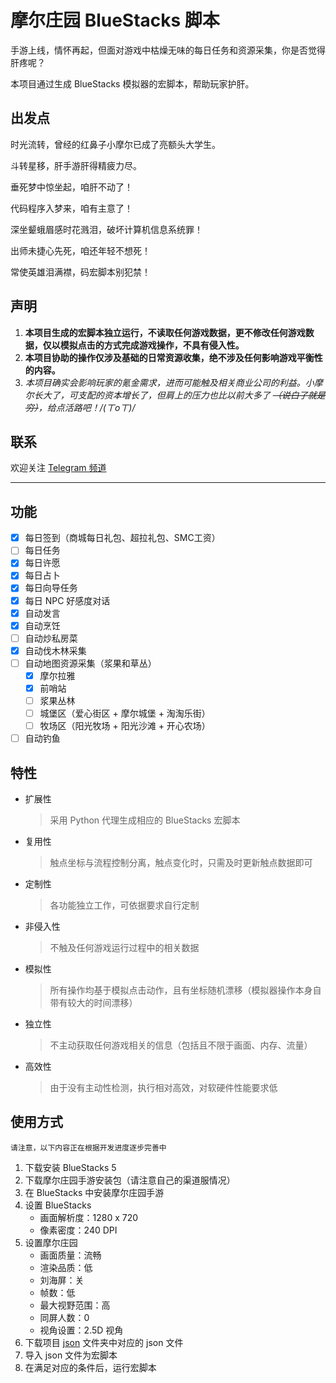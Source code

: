# 摩尔庄园 BlueStacks 脚本
手游上线，情怀再起，但面对游戏中枯燥无味的每日任务和资源采集，你是否觉得肝疼呢？

本项目通过生成 BlueStacks 模拟器的宏脚本，帮助玩家护肝。

## 出发点
时光流转，曾经的红鼻子小摩尔已成了亮额头大学生。

斗转星移，肝手游肝得精疲力尽。

垂死梦中惊坐起，咱肝不动了！

代码程序入梦来，咱有主意了！

深坐颦蛾眉感时花溅泪，破坏计算机信息系统罪！

出师未捷心先死，咱还年轻不想死！

常使英雄泪满襟，码宏脚本别犯禁！

## 声明
1. **本项目生成的宏脚本独立运行，不读取任何游戏数据，更不修改任何游戏数据，仅以模拟点击的方式完成游戏操作，不具有侵入性。**
2. **本项目协助的操作仅涉及基础的日常资源收集，绝不涉及任何影响游戏平衡性的内容。**
3. *本项目确实会影响玩家的氪金需求，进而可能触及相关商业公司的利益。小摩尔长大了，可支配的资本增长了，但肩上的压力也比以前大多了 ~~（说白了就是穷）~~，给点活路吧！/(ㄒoㄒ)/*



## 联系
欢迎关注 [Telegram 频道](https://t.me/mole61)


---

## 功能
- [x] 每日签到（商城每日礼包、超拉礼包、SMC工资）
- [ ] 每日任务
- [x] 每日许愿
- [x] 每日占卜
- [x] 每日向导任务
- [x] 每日 NPC 好感度对话
- [x] 自动发言
- [x] 自动烹饪
- [ ] 自动炒私房菜
- [x] 自动伐木林采集
- [ ] 自动地图资源采集（浆果和草丛）
  - [x] 摩尔拉雅
  - [x] 前哨站
  - [ ] 浆果丛林
  - [ ] 城堡区（爱心街区 + 摩尔城堡 + 淘淘乐街）
  - [ ] 牧场区（阳光牧场 + 阳光沙滩 + 开心农场）
- [ ] 自动钓鱼

## 特性
- 扩展性
  > 采用 Python 代理生成相应的 BlueStacks 宏脚本
- 复用性
  > 触点坐标与流程控制分离，触点变化时，只需及时更新触点数据即可
- 定制性
  > 各功能独立工作，可依据要求自行定制
- 非侵入性
  > 不触及任何游戏运行过程中的相关数据
- 模拟性
  > 所有操作均基于模拟点击动作，且有坐标随机漂移（模拟器操作本身自带有较大的时间漂移）
- 独立性
  > 不主动获取任何游戏相关的信息（包括且不限于画面、内存、流量）
- 高效性
  > 由于没有主动性检测，执行相对高效，对软硬件性能要求低

## 使用方式
`请注意，以下内容正在根据开发进度逐步完善中`
1. 下载安装 BlueStacks 5
2. 下载摩尔庄园手游安装包（请注意自己的渠道服情况）
3. 在 BlueStacks 中安装摩尔庄园手游
4. 设置 BlueStacks
   - 画面解析度：1280 x 720
   - 像素密度：240 DPI
5. 设置摩尔庄园
   - 画面质量：流畅
   - 渲染品质：低
   - 刘海屏：关
   - 帧数：低
   - 最大视野范围：高
   - 同屏人数：0
   - 视角设置：2.5D 视角
6. 下载项目 [json](/json) 文件夹中对应的 json 文件
7. 导入 json 文件为宏脚本
8. 在满足对应的条件后，运行宏脚本
